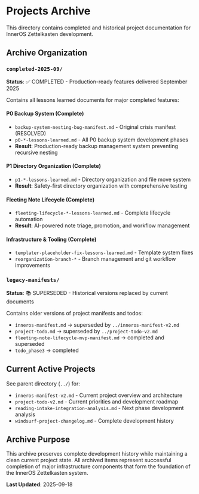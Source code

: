 # Projects Archive

This directory contains completed and historical project documentation for InnerOS Zettelkasten development.

## Archive Organization

### `completed-2025-09/`
**Status**: ✅ COMPLETED - Production-ready features delivered September 2025

Contains all lessons learned documents for major completed features:

#### P0 Backup System (Complete)
- `backup-system-nesting-bug-manifest.md` - Original crisis manifest (RESOLVED)
- `p0-*-lessons-learned.md` - All P0 backup system development phases
- **Result**: Production-ready backup management system preventing recursive nesting

#### P1 Directory Organization (Complete) 
- `p1-*-lessons-learned.md` - Directory organization and file move system
- **Result**: Safety-first directory organization with comprehensive testing

#### Fleeting Note Lifecycle (Complete)
- `fleeting-lifecycle-*-lessons-learned.md` - Complete lifecycle automation
- **Result**: AI-powered note triage, promotion, and workflow management

#### Infrastructure & Tooling (Complete)
- `templater-placeholder-fix-lessons-learned.md` - Template system fixes
- `reorganization-branch-*` - Branch management and git workflow improvements

### `legacy-manifests/`
**Status**: 📚 SUPERSEDED - Historical versions replaced by current documents

Contains older versions of project manifests and todos:
- `inneros-manifest.md` → superseded by `../inneros-manifest-v2.md`
- `project-todo.md` → superseded by `../project-todo-v2.md`
- `fleeting-note-lifecycle-mvp-manifest.md` → completed and superseded
- `todo_phase3` → completed

## Current Active Projects

See parent directory (`../`) for:
- `inneros-manifest-v2.md` - Current project overview and architecture
- `project-todo-v2.md` - Current priorities and development roadmap
- `reading-intake-integration-analysis.md` - Next phase development analysis
- `windsurf-project-changelog.md` - Complete development history

## Archive Purpose

This archive preserves complete development history while maintaining a clean current project state. All archived items represent successful completion of major infrastructure components that form the foundation of the InnerOS Zettelkasten system.

**Last Updated**: 2025-09-18
